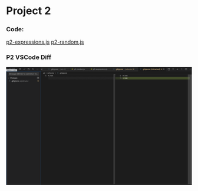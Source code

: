 # Project 2
### Code:
[p2-expressions.js](p2-expressions.js)
[p2-random.js](p2-random.js)

### P2 VSCode Diff
![P2 VSCode Diff](p2-vscode-diff.png)
